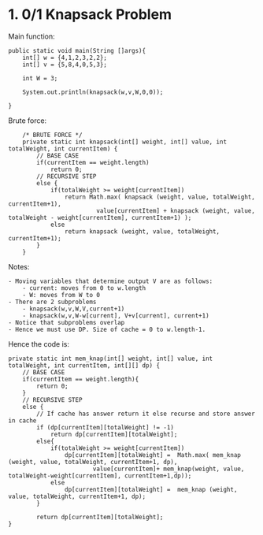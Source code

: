 

# 1. 0/1 Knapsack Problem


Main function:

    public static void main(String []args){
        int[] w = {4,1,2,3,2,2};
        int[] v = {5,8,4,0,5,3};

        int W = 3;

        System.out.println(knapsack(w,v,W,0,0));

    }

Brute force:


        /* BRUTE FORCE */
        private static int knapsack(int[] weight, int[] value, int totalWeight, int currentItem) {
            // BASE CASE
            if(currentItem == weight.length)
                return 0;
            // RECURSIVE STEP
            else {
                if(totalWeight >= weight[currentItem])
                    return Math.max( knapsack (weight, value, totalWeight, currentItem+1), 
                             value[currentItem] + knapsack (weight, value, totalWeight - weight[currentItem], currentItem+1) );
                else
                    return knapsack (weight, value, totalWeight, currentItem+1);
            }
        }

Notes:

    - Moving variables that determine output V are as follows:
        - current: moves from 0 to w.length
        - W: moves from W to 0
    - There are 2 subproblems
        - knapsack(w,v,W,V,current+1)
        - knapsack(w,v,W-w[current], V+v[current], current+1)
    - Notice that subproblems overlap
    - Hence we must use DP. Size of cache = 0 to w.length-1.
    

Hence the code is:

    private static int mem_knap(int[] weight, int[] value, int totalWeight, int currentItem, int[][] dp) {
        // BASE CASE
        if(currentItem == weight.length){
            return 0;
        }
        // RECURSIVE STEP
        else {
            // If cache has answer return it else recurse and store answer in cache
            if (dp[currentItem][totalWeight] != -1)
                return dp[currentItem][totalWeight];
            else{
                if(totalWeight >= weight[currentItem])
                    dp[currentItem][totalWeight] =  Math.max( mem_knap (weight, value, totalWeight, currentItem+1, dp), 
                            value[currentItem]+ mem_knap(weight, value, totalWeight-weight[currentItem], currentItem+1,dp));
                else
                    dp[currentItem][totalWeight] =  mem_knap (weight, value, totalWeight, currentItem+1, dp);
            }

            return dp[currentItem][totalWeight];
    }
